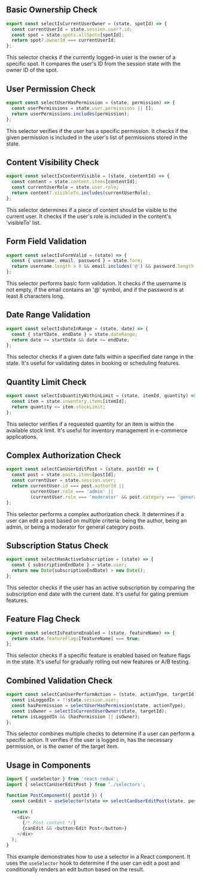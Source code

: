 ## Basic Ownership Check

```javascript
export const selectIsCurrentUserOwner = (state, spotId) => {
  const currentUserId = state.session.user?.id;
  const spot = state.spots.allSpots[spotId];
  return spot?.ownerId === currentUserId;
};
```
This selector checks if the currently logged-in user is the owner of a specific spot. It compares the user's ID from the session state with the owner ID of the spot.

## User Permission Check

```javascript
export const selectUserHasPermission = (state, permission) => {
  const userPermissions = state.user.permissions || [];
  return userPermissions.includes(permission);
};
```
This selector verifies if the user has a specific permission. It checks if the given permission is included in the user's list of permissions stored in the state.

## Content Visibility Check

```javascript
export const selectIsContentVisible = (state, contentId) => {
  const content = state.content.items[contentId];
  const currentUserRole = state.user.role;
  return content?.visibleTo.includes(currentUserRole);
};
```
This selector determines if a piece of content should be visible to the current user. It checks if the user's role is included in the content's 'visibleTo' list.

## Form Field Validation

```javascript
export const selectIsFormValid = (state) => {
  const { username, email, password } = state.form;
  return username.length > 0 && email.includes('@') && password.length >= 8;
};
```
This selector performs basic form validation. It checks if the username is not empty, if the email contains an '@' symbol, and if the password is at least 8 characters long.

## Date Range Validation

```javascript
export const selectIsDateInRange = (state, date) => {
  const { startDate, endDate } = state.dateRange;
  return date >= startDate && date <= endDate;
};
```
This selector checks if a given date falls within a specified date range in the state. It's useful for validating dates in booking or scheduling features.

## Quantity Limit Check

```javascript
export const selectIsQuantityWithinLimit = (state, itemId, quantity) => {
  const item = state.inventory.items[itemId];
  return quantity <= item.stockLimit;
};
```
This selector verifies if a requested quantity for an item is within the available stock limit. It's useful for inventory management in e-commerce applications.

## Complex Authorization Check

```javascript
export const selectCanUserEditPost = (state, postId) => {
  const post = state.posts.items[postId];
  const currentUser = state.session.user;
  return currentUser.id === post.authorId || 
         currentUser.role === 'admin' ||
         (currentUser.role === 'moderator' && post.category === 'general');
};
```
This selector performs a complex authorization check. It determines if a user can edit a post based on multiple criteria: being the author, being an admin, or being a moderator for general category posts.

## Subscription Status Check

```javascript
export const selectHasActiveSubscription = (state) => {
  const { subscriptionEndDate } = state.user;
  return new Date(subscriptionEndDate) > new Date();
};
```
This selector checks if the user has an active subscription by comparing the subscription end date with the current date. It's useful for gating premium features.

## Feature Flag Check

```javascript
export const selectIsFeatureEnabled = (state, featureName) => {
  return state.featureFlags[featureName] === true;
};
```
This selector checks if a specific feature is enabled based on feature flags in the state. It's useful for gradually rolling out new features or A/B testing.

## Combined Validation Check

```javascript
export const selectCanUserPerformAction = (state, actionType, targetId) => {
  const isLoggedIn = !!state.session.user;
  const hasPermission = selectUserHasPermission(state, actionType);
  const isOwner = selectIsCurrentUserOwner(state, targetId);
  return isLoggedIn && (hasPermission || isOwner);
};
```
This selector combines multiple checks to determine if a user can perform a specific action. It verifies if the user is logged in, has the necessary permission, or is the owner of the target item.

## Usage in Components

```javascript
import { useSelector } from 'react-redux';
import { selectCanUserEditPost } from './selectors';

function PostComponent({ postId }) {
  const canEdit = useSelector(state => selectCanUserEditPost(state, postId));

  return (
    <div>
      {/* Post content */}
      {canEdit && <button>Edit Post</button>}
    </div>
  );
}
```
This example demonstrates how to use a selector in a React component. It uses the `useSelector` hook to determine if the user can edit a post and conditionally renders an edit button based on the result.
